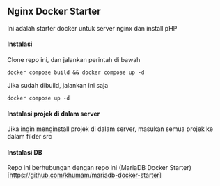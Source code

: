 ## Nginx Docker Starter
Ini adalah starter docker untuk server nginx dan install pHP

#### Instalasi
Clone repo ini, dan jalankan perintah di bawah

```
docker compose build && docker compose up -d
```

Jika sudah dibuild, jalankan ini saja

```
docker compose up -d
```

#### Instalasi projek di dalam server
Jika ingin menginstall projek di dalam server, masukan semua projek ke dalam filder src

#### Instalasi DB
Repo ini berhubungan dengan repo ini (MariaDB Docker Starter)[https://github.com/khumam/mariadb-docker-starter]
